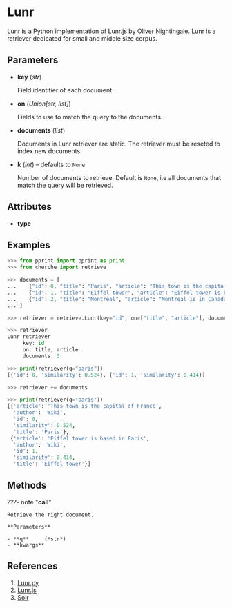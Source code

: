 # Lunr

Lunr is a Python implementation of Lunr.js by Oliver Nightingale. Lunr is a retriever dedicated for small and middle size corpus.



## Parameters

- **key** (*str*)

    Field identifier of each document.

- **on** (*Union[str, list]*)

    Fields to use to match the query to the documents.

- **documents** (*list*)

    Documents in Lunr retriever are static. The retriever must be reseted to index new documents.

- **k** (*int*) – defaults to `None`

    Number of documents to retrieve. Default is `None`, i.e all documents that match the query will be retrieved.


## Attributes

- **type**


## Examples

```python
>>> from pprint import pprint as print
>>> from cherche import retrieve

>>> documents = [
...    {"id": 0, "title": "Paris", "article": "This town is the capital of France", "author": "Wiki"},
...    {"id": 1, "title": "Eiffel tower", "article": "Eiffel tower is based in Paris", "author": "Wiki"},
...    {"id": 2, "title": "Montreal", "article": "Montreal is in Canada.", "author": "Wiki"},
... ]

>>> retriever = retrieve.Lunr(key="id", on=["title", "article"], documents=documents, k=3)

>>> retriever
Lunr retriever
     key: id
     on: title, article
     documents: 3

>>> print(retriever(q="paris"))
[{'id': 0, 'similarity': 0.524}, {'id': 1, 'similarity': 0.414}]

>>> retriever += documents

>>> print(retriever(q="paris"))
[{'article': 'This town is the capital of France',
  'author': 'Wiki',
  'id': 0,
  'similarity': 0.524,
  'title': 'Paris'},
 {'article': 'Eiffel tower is based in Paris',
  'author': 'Wiki',
  'id': 1,
  'similarity': 0.414,
  'title': 'Eiffel tower'}]
```

## Methods

???- note "__call__"

    Retrieve the right document.

    **Parameters**

    - **q**     (*str*)    
    - **kwargs**    
    
## References

1. [Lunr.py](https://github.com/yeraydiazdiaz/lunr.py)
2. [Lunr.js](https://lunrjs.com)
2. [Solr](https://solr.apache.org)

